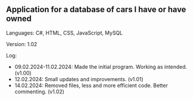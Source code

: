 <h2>Application for a database of cars I have or have owned</h2>
<p>Languages: C#, HTML, CSS, JavaScript, MySQL</p>
<p>Version: 1.02</p>

<p>Log:</p>
<ul>
    <li>09.02.2024-11.02.2024: Made the initial program. Working as intended. (v1.00)</li>
    <li>12.02.2024: Small updates and improvements. (v1.01)</li>
    <li>14.02.2024: Removed files, less and more efficient code. Better commenting. (v1.02)</li>
</ul>
